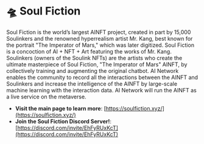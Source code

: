 # 🛸 Soul Fiction

Soul Fiction is the world’s largest AINFT project, created in part by 15,000 Soulinkers and the renowned hyperrealism artist Mr. Kang, best known for the portrait "The Imperator of Mars," which was later digitized. Soul Fiction is a concoction of AI + NFT + Art featuring the works of Mr. Kang. Soulinkers (owners of the Soulink NFTs) are the artists who create the ultimate masterpiece of Soul Fiction, "The Imperator of Mars" AINFT, by collectively training and augmenting the original chatbot. AI Network enables the community to record all the interactions between the AINFT and Soulinkers and increase the intelligence of the AINFT by large-scale machine learning with the interaction data. AI Network will run the AINFT as a live service on the metaverse.

* **Visit the main page to learn more**: [https://soulfiction.xyz/](https://soulfiction.xyz/)
* **Join the Soul Fiction Discord Server!**: [https://discord.com/invite/EhFyRUxKcT](https://discord.com/invite/EhFyRUxKcT)
